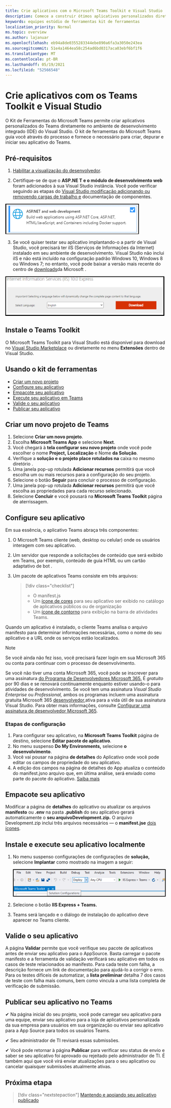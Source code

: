 ```yaml
---
title: Crie aplicativos com o Microsoft Teams Toolkit e Visual Studio
description: Comece a construir ótimos aplicativos personalizados diretamente dentro de Visual Studio com o Microsoft Teams Toolkit
keywords: equipes estúdio de ferramentas kit de ferramentas
localization_priority: Normal
ms.topic: overview
ms.author: lajanuar
ms.openlocfilehash: eb94a8de0355283344ebe890a6fa3a3050e243ea
ms.sourcegitcommit: 51e4a1464ea58c254ad6bd0317aca03ebf6bf1f6
ms.translationtype: MT
ms.contentlocale: pt-BR
ms.lasthandoff: 05/19/2021
ms.locfileid: "52566548"
---
```

# <a name="build-apps-with-the-teams-toolkit-and-visual-studio"></a>Crie aplicativos com os Teams Toolkit e Visual Studio

O Kit de Ferramentas do Microsoft Teams permite criar aplicativos personalizados do Teams diretamente no ambiente de desenvolvimento integrado (IDE) do Visual Studio. O kit de ferramentas do Microsoft Teams guia você através do processo e fornece o necessário para criar, depurar e iniciar seu aplicativo do Teams.

## <a name="prerequisites"></a>Pré-requisitos

1. [Habilitar a visualização do desenvolvedor](../resources/dev-preview/developer-preview-intro.md#enable-developer-preview).

1. Certifique-se de que o **<span></span>ASP.NE T e o módulo de desenvolvimento web** foram adicionados à sua Visual Studio instância. Você pode verificar seguindo as etapas do [Visual Studio modificação adicionando ou removendo cargas de trabalho e](/visualstudio/install/modify-visual-studio?view=vs-2019&preserve-view=true) documentação de componentes.

![módulo de asp.net de estúdio visual](../assets/images/visual-studio-web-dev-module.png)

3. Se você quiser testar seu aplicativo implantando-o a partir de Visual Studio, você precisará ter iIS (Serviços de Informações da Internet) instalado em seu ambiente de desenvolvimento. Visual Studio não inclui iIS e não está incluído na configuração padrão Windows 10, Windows 8 ou Windows 7; no entanto, você pode baixar a versão mais recente do centro de [downloads](https://www.microsoft.com/download/details.aspx?id=48264)da Microsoft .

![Visualização de página de download do IIS](../assets/images/iis.png)

## <a name="install-the-teams-toolkit"></a>Instale o Teams Toolkit

O Microsoft Teams Toolkit para Visual Studio está disponível para download no [Visual Studio Marketplace](https://marketplace.visualstudio.com/items?itemName=TeamsDevApp.vsteamstemplate) ou diretamente no menu **Extensões** dentro de Visual Studio.

## <a name="using-the-toolkit"></a>Usando o kit de ferramentas

- [Criar um novo projeto](#set-up-a-new-teams-project)
- [Configure seu aplicativo](#configure-your-app)
- [Empacote seu aplicativo](#package-your-app)
- [Execute seu aplicativo em Teams](#install-and-run-your-app-locally)
- [Valide o seu aplicativo](#validate-your-app)
- [Publicar seu aplicativo](#publish-your-app-to-teams)

## <a name="set-up-a-new-teams-project"></a>Criar um novo projeto de Teams

1. Selecione **Criar um novo projeto**.
1. Escolha **Microsoft Teams App** e selecione **Next**.
1. Você chegará à **tela configurar seu novo projeto** onde você pode escolher o nome **Project,** **Localização** e Nome **da Solução**.
1. Verifique a **solução e o projeto place rotulados na** caixa no mesmo diretório .
1. Uma janela pop-up rotulada **Adicionar recursos** permitirá que você escolha um ou mais recursos para a configuração do seu projeto.
1. Selecione o botão **Seguir** para concluir o processo de configuração.
1. Uma janela pop-up rotulada **Adicionar recursos** permitirá que você escolha as propriedades para cada recurso selecionado.
1. Selecione **Concluir** e você pousará na **Microsoft Teams Toolkit** página de aterrissagem.

## <a name="configure-your-app"></a>Configure seu aplicativo

Em sua essência, o aplicativo Teams abraça três componentes:

  1. O Microsoft Teams cliente (web, desktop ou celular) onde os usuários interagem com seu aplicativo.
  1. Um servidor que responde a solicitações de conteúdo que será exibido em Teams, por exemplo, conteúdo de guia HTML ou um cartão adaptativo de bot .
  1. Um pacote de aplicativos Teams consiste em três arquivos:

      > [!div class="checklist"]
      >
      > - O manifest.js
      > - Um [ícone de cores](../resources/schema/manifest-schema.md#icons) para seu aplicativo ser exibido no catálogo de aplicativos públicos ou de organização
      > - Um [ícone de contorno](../resources/schema/manifest-schema.md#icons) para exibição na barra de atividades Teams.

Quando um aplicativo é instalado, o cliente Teams analisa o arquivo manifesto para determinar informações necessárias, como o nome do seu aplicativo e a URL onde os serviços estão localizados.

> [!NOTE]
>Se você ainda não fez isso, você precisará fazer login em sua Microsoft 365 ou conta para continuar com o processo de desenvolvimento.
>
> Se você não tiver uma conta Microsoft 365, você pode se inscrever para uma assinatura [do Programa de Desenvolvedores Microsoft 365.](https://developer.microsoft.com/microsoft-365/dev-program) É *gratuito* por 90 dias e se renovará continuamente enquanto estiver usando-o para atividades de desenvolvimento. Se você tem uma assinatura *Visual Studio Enterprise* ou *Professional,* ambos os programas incluem uma assinatura gratuita Microsoft 365 [desenvolvedor,](https://aka.ms/MyVisualStudioBenefits)ativa para a vida útil de sua assinatura Visual Studio. Para obter mais informações, consulte [Configurar uma assinatura de desenvolvedor Microsoft 365](/office/developer-program/office-365-developer-program-get-started).
>

### <a name="configuration-steps"></a>Etapas de configuração

1. Para configurar seu aplicativo, na **Microsoft Teams Toolkit** página de destino, selecione **Editar pacote de aplicativo**.
1. No menu suspenso **Do My Environments,** selecione **o desenvolvimento**.
1. Você vai pousar na página **de detalhes** do Aplicativo onde você pode editar os campos de propriedade do seu aplicativo.
1. A edição dos campos na página de detalhes do App atualiza o conteúdo do manifest.jsno arquivo que, em última análise, será enviado como parte do pacote do aplicativo. [Saiba mais](https://aka.ms/teams-toolkit-manifest)

## <a name="package-your-app"></a>Empacote seu aplicativo

Modificar a página de **detalhes** do aplicativo ou atualizar os arquivos **manifesto** ou **.env** na pasta **.publish** do seu aplicativo gerará automaticamente o **seu arquivoDevelopment.zip.** O arquivo Development.zip inclui três arquivos necessários — o **manifest.jse** [dois ícones](../concepts/build-and-test/apps-package.md#app-icons).

## <a name="install-and-run-your-app-locally"></a>Instale e execute seu aplicativo localmente

1. No menu suspenso configurações de configurações de **solução,** selecione **Implantar** como mostrado na imagem a seguir:

    ![Menu de configurações de soluções](../assets/images/solution-configurations.png)

2. Selecione o botão **IIS Express + Teams.**

1. Teams será lançado e o diálogo de instalação do aplicativo deve aparecer no Teams cliente.

## <a name="validate-your-app"></a>Valide o seu aplicativo

A página **Validar** permite que você verifique seu pacote de aplicativos antes de enviar seu aplicativo para o AppSource. Basta carregar o pacote manifesto e a ferramenta de validação verificará seu aplicativo em todos os casos de teste relacionados ao manifesto. Para cada teste com falha, a descrição fornece um link de documentação para ajudá-lo a corrigir o erro. Para os testes difíceis de automatizar, a **lista preliminar** detalha 7 dos casos de teste com falha mais comuns, bem como vincula a uma lista completa de verificação de submissão.

## <a name="publish-your-app-to-teams"></a>Publicar seu aplicativo no Teams

✔ Na página inicial do seu projeto, você pode carregar seu aplicativo para uma equipe, enviar seu aplicativo para a loja de aplicativos personalizada da sua empresa para usuários em sua organização ou enviar seu aplicativo para a App Source para todos os usuários Teams.

✔ Seu administrador de TI revisará essas submissões.

✔ Você pode retornar à página **Publicar** para verificar seu status de envio e saber se seu aplicativo foi aprovado ou rejeitado pelo administrador de TI. É também aqui que você virá enviar atualizações para o seu aplicativo ou cancelar quaisquer submissões atualmente ativas.

## <a name="next-step"></a>Próxima etapa

> [!div class="nextstepaction"]
> [Mantendo e apoiando seu aplicativo publicado](../concepts/deploy-and-publish/appsource/post-publish/overview.md)
>
